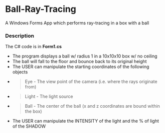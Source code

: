 # Ball-Ray-Tracing
A Windows Forms App which performs ray-tracing in a box with a ball

### Description
The C# code is in **Form1.cs**
- The program displays a ball w/ radius 1 in a 10x10x10 box w/ no ceiling
- The ball will fall to the floor and bounce back to its original height
- The USER can manipulate the starting coordinates of the following objects
- > Eye      - The view point of the camera (i.e. where the rays originate from)
- > Light    - The light source
- > Ball     - The center of the ball (x and z coordinates are bound within the box)
- The USER can manipulate the INTENSITY of the light and the % of light of the SHADOW

